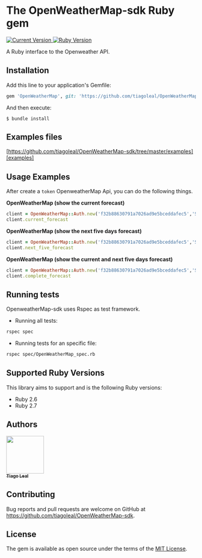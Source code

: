 # The OpenWeatherMap-sdk Ruby gem

<p>
  <a href="https://github.com/tiagoleal/OpenWeatherMap-sdk">
    <img alt="Current Version" src="https://img.shields.io/badge/version-1.0.0 -blue.svg">
  </a>
  <a href="https://ruby-doc.org/core-2.7">
    <img alt="Ruby Version" src="https://img.shields.io/badge/Ruby-2.7 -green.svg" target="_blank">
  </a>
</p>

A Ruby interface to the Openweather API.

## Installation

Add this line to your application's Gemfile:

```ruby
gem 'OpenWeatherMap', git: 'https://github.com/tiagoleal/OpenWeatherMap-sdk.git'

```

And then execute:

    $ bundle install

## Examples files

[https://github.com/tiagoleal/OpenWeatherMap-sdk/tree/master/examples][examples]

## Usage Examples

After create a `token` OpenweatherMap Api, you can do the following things.

**OpenWeatherMap (show the current forecast)**

```ruby
client = OpenWeatherMap::Auth.new('f32b88630791a7026ad9e5bceddafec5','Santa Cruz do Sul')
client.current_forecast
```

**OpenWeatherMap (show the next five days forecast)**

```ruby
client = OpenWeatherMap::Auth.new('f32b88630791a7026ad9e5bceddafec5','Santa Cruz do Sul')
client.next_five_forecast
```

**OpenWeatherMap (show the current and next five days forecast)**

```ruby
client = OpenWeatherMap::Auth.new('f32b88630791a7026ad9e5bceddafec5','Santa Cruz do Sul')
client.complete_forecast
```

## Running tests

OpenweatherMap-sdk uses Rspec as test framework.

- Running all tests:

```bash
rspec spec
```

- Running tests for an specific file:

```bash
rspec spec/OpenWeatherMap_spec.rb
```

## Supported Ruby Versions

This library aims to support and is the following Ruby versions:

- Ruby 2.6
- Ruby 2.7

## Authors

<!-- ALL-CONTRIBUTORS-LIST:START - Do not remove or modify this section -->
<!-- prettier-ignore -->
[<img src="https://avatars1.githubusercontent.com/u/5727529?s=460&v=4" width="100px;"/><br /><sub><b>Tiago Leal</b></sub>](https://github.com/tiagoleal)<br />

## Contributing

Bug reports and pull requests are welcome on GitHub at https://github.com/tiagoleal/OpenWeatherMap-sdk.

## License

The gem is available as open source under the terms of the [MIT License](https://opensource.org/licenses/MIT).
